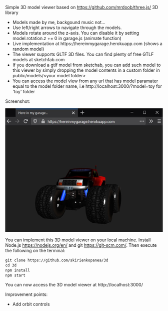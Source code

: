 Simple 3D model viewer based on https://github.com/mrdoob/three.js/ 3D library
<ul>
  
  <li>Models made by me, backgound music not...</li>
  <li>Use left/right arrows to navigate through the models.</li>
  <li>Models rotate around the z-axis. You can disable it by setting model.rotation.z += 0 in garage.js (animate function)</li>
  <li>Live implementation at https://hereinmygarage.herokuapp.com (shows a random model)</li>
  <li>The viewer supports GLTF 3D files. You can find plenty of free GTLF models at sketchfab.com</li>
  <li>If you download a gtlf model from sketchab, you can add such model to this viewer by simply dropping the model contents in a custom folder in public/models/&lt;your model folder&gt;</li>
  <li>You can access the model view from any url that has model paramater equal to the model folder name, i.e http://localhost:3000/?model=toy for 'toy' folder</li>
</ul>
Screenshot:

![Preview](screenshot.jpg)

You can implement this 3D model viewer on your local machine. Install Node.js https://nodejs.org/en/ and git https://git-scm.com/. Then execute the following on the terminal:

```console
git clone https://github.com/skirienkopanea/3d
cd 3d
npm install
npm start
```

You can now access the 3D model viewer at http://localhost:3000/


Improvement points:
<ul>
  <li>Add orbit controls</li>
</ul>
